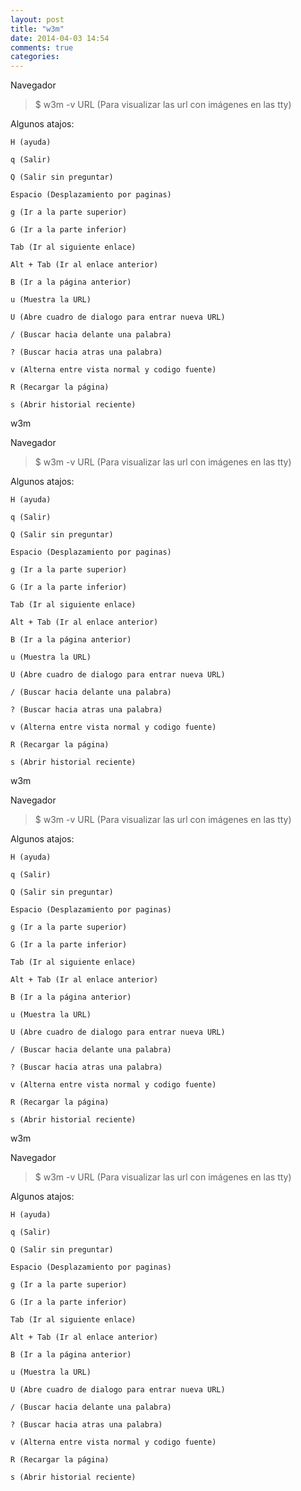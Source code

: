 ```yaml
---
layout: post
title: "w3m"
date: 2014-04-03 14:54
comments: true
categories: 
---
```

Navegador

>$ w3m -v URL (Para visualizar las url con imágenes en las tty)

Algunos atajos:

    H (ayuda)

    q (Salir)

    Q (Salir sin preguntar)

    Espacio (Desplazamiento por paginas)

    g (Ir a la parte superior)

    G (Ir a la parte inferior)

    Tab (Ir al siguiente enlace)

    Alt + Tab (Ir al enlace anterior)

    B (Ir a la página anterior)

    u (Muestra la URL)

    U (Abre cuadro de dialogo para entrar nueva URL)

    / (Buscar hacia delante una palabra)

    ? (Buscar hacia atras una palabra)

    v (Alterna entre vista normal y codigo fuente)

    R (Recargar	la página)

    s (Abrir historial reciente)

w3m

Navegador

>$ w3m -v URL (Para visualizar las url con imágenes en las tty)

Algunos atajos:

    H (ayuda)

    q (Salir)

    Q (Salir sin preguntar)

    Espacio (Desplazamiento por paginas)

    g (Ir a la parte superior)

    G (Ir a la parte inferior)

    Tab (Ir al siguiente enlace)

    Alt + Tab (Ir al enlace anterior)

    B (Ir a la página anterior)

    u (Muestra la URL)

    U (Abre cuadro de dialogo para entrar nueva URL)

    / (Buscar hacia delante una palabra)

    ? (Buscar hacia atras una palabra)

    v (Alterna entre vista normal y codigo fuente)

    R (Recargar	la página)

    s (Abrir historial reciente)

w3m

Navegador

>$ w3m -v URL (Para visualizar las url con imágenes en las tty)

Algunos atajos:

    H (ayuda)

    q (Salir)

    Q (Salir sin preguntar)

    Espacio (Desplazamiento por paginas)

    g (Ir a la parte superior)

    G (Ir a la parte inferior)

    Tab (Ir al siguiente enlace)

    Alt + Tab (Ir al enlace anterior)

    B (Ir a la página anterior)

    u (Muestra la URL)

    U (Abre cuadro de dialogo para entrar nueva URL)

    / (Buscar hacia delante una palabra)

    ? (Buscar hacia atras una palabra)

    v (Alterna entre vista normal y codigo fuente)

    R (Recargar	la página)

    s (Abrir historial reciente)

w3m

Navegador

>$ w3m -v URL (Para visualizar las url con imágenes en las tty)

Algunos atajos:

    H (ayuda)

    q (Salir)

    Q (Salir sin preguntar)

    Espacio (Desplazamiento por paginas)

    g (Ir a la parte superior)

    G (Ir a la parte inferior)

    Tab (Ir al siguiente enlace)

    Alt + Tab (Ir al enlace anterior)

    B (Ir a la página anterior)

    u (Muestra la URL)

    U (Abre cuadro de dialogo para entrar nueva URL)

    / (Buscar hacia delante una palabra)

    ? (Buscar hacia atras una palabra)

    v (Alterna entre vista normal y codigo fuente)

    R (Recargar	la página)

    s (Abrir historial reciente)

